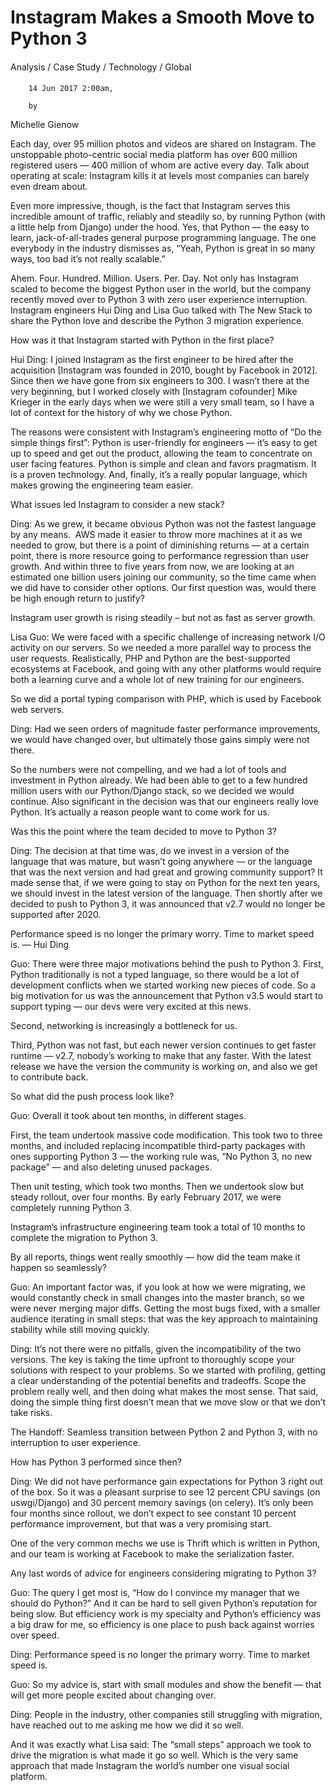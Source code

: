 Instagram Makes a Smooth Move to Python 3
=========================================

#### 
Analysis / Case Study / Technology / Global 

#### 
		14 Jun 2017 2:00am,

		by 
Michelle Gienow 


Each day, over 95 million photos and videos are shared on Instagram. The unstoppable photo-centric social media platform has over 600 million registered users — 400 million of whom are active every day. Talk about operating at scale: Instagram kills it at levels most companies can barely even dream about.

Even more impressive, though, is the fact that Instagram serves this incredible amount of traffic, reliably and steadily so, by running Python (with a little help from Django) under the hood. Yes, that Python — the easy to learn, jack-of-all-trades general purpose programming language. The one everybody in the industry dismisses as, “Yeah, Python is great in so many ways, too bad it’s not really scalable.”

Ahem. Four. Hundred. Million. Users. Per. Day. Not only has Instagram scaled to become the biggest Python user in the world, but the company recently moved over to Python 3 with zero user experience interruption. Instagram engineers Hui Ding and Lisa Guo talked with The New Stack to share the Python love and describe the Python 3 migration experience.

How was it that Instagram started with Python in the first place?

Hui Ding: I joined Instagram as the first engineer to be hired after the acquisition [Instagram was founded in 2010, bought by Facebook in 2012]. Since then we have gone from six engineers to 300. I wasn’t there at the very beginning, but I worked closely with [Instagram cofounder] Mike Krieger in the early days when we were still a very small team, so I have a lot of context for the history of why we chose Python.

The reasons were consistent with Instagram’s engineering motto of “Do the simple things first”: Python is user-friendly for engineers — it’s easy to get up to speed and get out the product, allowing the team to concentrate on user facing features. Python is simple and clean and favors pragmatism. It is a proven technology. And, finally, it’s a really popular language, which makes growing the engineering team easier.

What issues led Instagram to consider a new stack?

Ding: As we grew, it became obvious Python was not the fastest language by any means.  AWS made it easier to throw more machines at it as we needed to grow, but there is a point of diminishing returns — at a certain point, there is more resource going to performance regression than user growth. And within three to five years from now, we are looking at an estimated one billion users joining our community, so the time came when we did have to consider other options. Our first question was, would there be high enough return to justify?

Instagram user growth is rising steadily – but not as fast as server growth.

Lisa Guo: We were faced with a specific challenge of increasing network I/O activity on our servers. So we needed a more parallel way to process the user requests. Realistically, PHP and Python are the best-supported ecosystems at Facebook, and going with any other platforms would require both a learning curve and a whole lot of new training for our engineers.

So we did a portal typing comparison with PHP, which is used by Facebook web servers.

Ding: Had we seen orders of magnitude faster performance improvements, we would have changed over, but ultimately those gains simply were not there.

So the numbers were not compelling, and we had a lot of tools and investment in Python already. We had been able to get to a few hundred million users with our Python/Django stack, so we decided we would continue. Also significant in the decision was that our engineers really love Python. It’s actually a reason people want to come work for us.

Was this the point where the team decided to move to Python 3?

Ding: The decision at that time was, do we invest in a version of the language that was mature, but wasn’t going anywhere — or the language that was the next version and had great and growing community support? It made sense that, if we were going to stay on Python for the next ten years, we should invest in the latest version of the language. Then shortly after we decided to push to Python 3, it was announced that v2.7 would no longer be supported after 2020.

Performance speed is no longer the primary worry. Time to market speed is. — Hui Ding

Guo: There were three major motivations behind the push to Python 3. First, Python traditionally is not a typed language, so there would be a lot of development conflicts when we started working new pieces of code. So a big motivation for us was the announcement that Python v3.5 would start to support typing — our devs were very excited at this news.

Second, networking is increasingly a bottleneck for us.

Third, Python was not fast, but each newer version continues to get faster runtime — v2.7, nobody’s working to make that any faster. With the latest release we have the version the community is working on, and also we get to contribute back.

So what did the push process look like?

Guo: Overall it took about ten months, in different stages.

First, the team undertook massive code modification. This took two to three months, and included replacing incompatible third-party packages with ones supporting Python 3 — the working rule was, “No Python 3, no new package” — and also deleting unused packages.

Then unit testing, which took two months. Then we undertook slow but steady rollout, over four months. By early February 2017, we were completely running Python 3.

Instagram’s infrastructure engineering team took a total of 10 months to complete the migration to Python 3.

By all reports, things went really smoothly — how did the team make it happen so seamlessly?

Guo: An important factor was, if you look at how we were migrating, we would constantly check in small changes into the master branch, so we were never merging major diffs. Getting the most bugs fixed, with a smaller audience iterating in small steps: that was the key approach to maintaining stability while still moving quickly.

Ding: It’s not there were no pitfalls, given the incompatibility of the two versions. The key is taking the time upfront to thoroughly scope your solutions with respect to your problems. So we started with profiling, getting a clear understanding of the potential benefits and tradeoffs. Scope the problem really well, and then doing what makes the most sense. That said, doing the simple thing first doesn’t mean that we move slow or that we don’t take risks.

The Handoff: Seamless transition between Python 2 and Python 3, with no interruption to user experience.

How has Python 3 performed since then?

Ding: We did not have performance gain expectations for Python 3 right out of the box. So it was a pleasant surprise to see 12 percent CPU savings (on uswgi/Django) and 30 percent memory savings (on celery). It’s only been four months since rollout, we don’t expect to see constant 10 percent performance improvement, but that was a very promising start.

One of the very common mechs we use is Thrift which is written in Python, and our team is working at Facebook to make the serialization faster.

Any last words of advice for engineers considering migrating to Python 3?

Guo: The query I get most is, “How do I convince my manager that we should do Python?” And it can be hard to sell given Python’s reputation for being slow. But efficiency work is my specialty and Python’s efficiency was a big draw for me, so efficiency is one place to push back against worries over speed.

Ding: Performance speed is no longer the primary worry. Time to market speed is.

Guo: So my advice is, start with small modules and show the benefit — that will get more people excited about changing over.

Ding: People in the industry, other companies still struggling with migration, have reached out to me asking me how we did it so well.

And it was exactly what Lisa said: The “small steps” approach we took to drive the migration is what made it go so well. Which is the very same approach that made Instagram the world’s number one visual social platform.